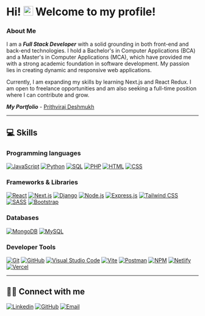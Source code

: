 # Hi! <img src="https://media.giphy.com/media/hvRJCLFzcasrR4ia7z/giphy.gif" width="25px"> Welcome to my profile!

### About Me

I am a ***Full Stack Developer*** with a solid grounding in both front-end and back-end technologies. I hold a Bachelor's in Computer Applications (BCA) and a Master's in Computer Applications (MCA), which have provided me with a strong academic foundation in software development. My passion lies in creating dynamic and responsive web applications.

Currently, I am expanding my skills by learning Next.js and React Redux. I am open to freelance opportunities and am also seeking a full-time position where I can contribute and grow.

***My Portfolio*** - <a href="https://prithviraj-deshmukh.vercel.app/">Prithviraj Deshmukh</a>

---

## 💻 Skills

### Programming languages
<a href="#"><img alt="JavaScript" src="https://img.shields.io/badge/JavaScript-20232a.svg?logo=javascript&logoColor=#F7DF1E"></a>
<a href="#"><img alt="Python" src="https://img.shields.io/badge/Python-14354C.svg?logo=python&logoColor=white"></a>
<a href="#"><img alt="SQL" src="https://custom-icon-badges.herokuapp.com/badge/SQL-025E8C.svg?logo=database&logoColor=white"></a>
<a href="#"><img alt="PHP" src="https://img.shields.io/badge/PHP-777BB4.svg?logo=php&logoColor=white"></a>
<a href="#"><img alt="HTML" src="https://img.shields.io/badge/HTML-E34F26.svg?logo=html5&logoColor=white"></a>
<a href="#"><img alt="CSS" src="https://img.shields.io/badge/CSS-1572B6.svg?logo=css3&logoColor=white"></a>

### Frameworks & Libraries
<a href="#"><img alt="React" src="https://img.shields.io/badge/React.js-20232a.svg?logo=react&logoColor=%2361DAFB"></a>
<a href="#"><img alt="Next.js" src="https://img.shields.io/badge/Next.js-FFFFFF.svg?logo=next.js&logoColor=black"></a>
<a href="#"><img alt="Django" src="https://img.shields.io/badge/Django-092E20.svg?logo=django&logoColor=white"></a>
<a href="#"><img alt="Node.js" src="https://img.shields.io/badge/Node.js-43853D.svg?logo=node.js&logoColor=white"></a>
<a href="#"><img alt="Express.js" src="https://img.shields.io/badge/Express.js-20232a.svg?logo=express&logoColor=white"></a>
<a href="#"><img alt="Tailwind CSS" src="https://img.shields.io/badge/Tailwind CSS-06B6D4.svg?logo=tailwindcss&logoColor=white"></a>
<a href="#"><img alt="SASS" src="https://img.shields.io/badge/Sass-CC6699.svg?logo=SASS&logoColor=white"></a>
<a href="#"><img alt="Bootstrap" src="https://img.shields.io/badge/Bootstrap-7952B3.svg?logo=bootstrap&logoColor=white"></a>

### Databases
<a href="#"><img alt="MongoDB" src="https://img.shields.io/badge/MongoDB-47A248.svg?logo=mongodb&logoColor=white"></a>
<a href="#"><img alt="MySQL" src="https://img.shields.io/badge/MySQL-4479A1.svg?logo=mysql&logoColor=white"></a>

### Developer Tools
<a href="#"><img alt="Git" src="https://img.shields.io/badge/Git-F05032.svg?logo=git&logoColor=white"></a>
<a href="#"><img alt="GitHub" src="https://img.shields.io/badge/GitHub-181717.svg?logo=github&logoColor=white"></a>
<a href="#"><img alt="Visual Studio Code" src="https://img.shields.io/badge/VS%20Code-0078d7.svg?logo=visual-studio-code&logoColor=white"></a>
<a href="#"><img alt="Vite" src="https://img.shields.io/badge/Vite-646CFF.svg?logo=vite&logoColor=white"></a>
<a href="#"><img alt="Postman" src="https://img.shields.io/badge/Postman-FF6C37.svg?logo=postman&logoColor=white"></a>
<a href="#"><img alt="NPM" src="https://img.shields.io/badge/NPM-CB3837.svg?logo=npm&logoColor=white"></a>
<a href="#"><img alt="Netlify" src="https://img.shields.io/badge/Netlify-00C7B7.svg?logo=netlify&logoColor=white"></a>
<a href="#"><img alt="Vercel" src="https://img.shields.io/badge/Vercel-20232a.svg?logo=vercel&logoColor=white"></a>

---

## 🙋‍♂️ Connect with me
<a href="https://www.linkedin.com/in/prithviraj-deshmukh/"><img alt="Linkedin" src="https://img.shields.io/badge/Linkedin-0A66C2.svg?logo=linkedin&logoColor=white"></a>
<a href="https://github.com/RajDeshmukh2001"><img alt="GitHub" src="https://img.shields.io/badge/GitHub-181717.svg?logo=github&logoColor=white"></a>
<a href="mailto:rajdd61@gmail.com"><img alt="Email" src="https://img.shields.io/badge/Email-EA4335.svg?logo=gmail&logoColor=white"></a>
